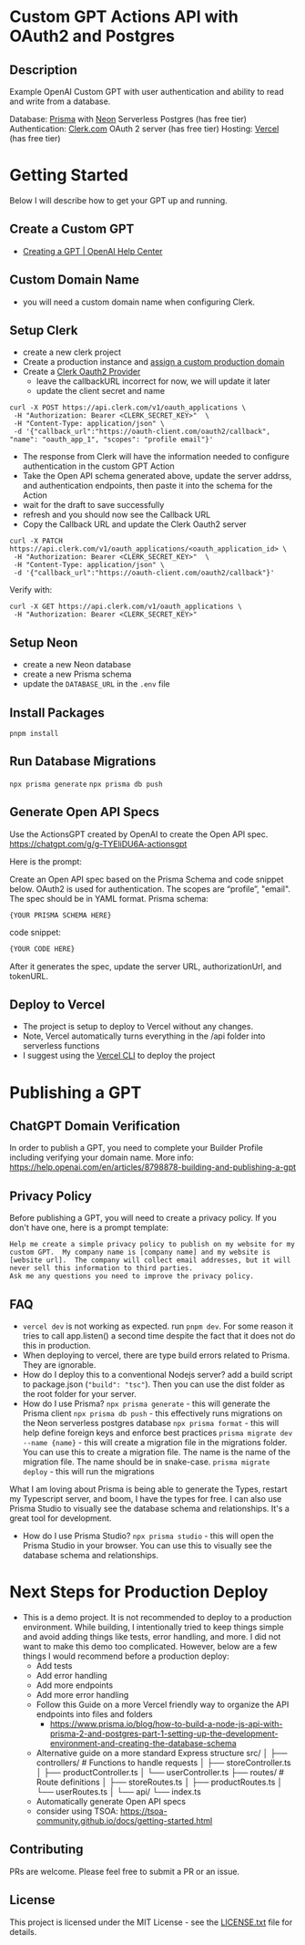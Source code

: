 # Custom GPT Actions API with OAuth2 and Postgres

## Description 
Example OpenAI Custom GPT with user authentication and ability to read and write from a database.  

Database: [Prisma](https://prisma.io) with [Neon](https://neon.tech) Serverless Postgres (has free tier)
Authentication: [Clerk.com](https://clerk.com) OAuth 2 server (has free tier)
Hosting: [Vercel](https://vercel.com) (has free tier)


# Getting Started
Below I will describe how to get your GPT up and running.

## Create a Custom GPT
* [Creating a GPT | OpenAI Help Center](https://help.openai.com/en/articles/8554397-creating-a-gpt)

## Custom Domain Name
* you will need a custom domain name when configuring Clerk.

## Setup Clerk
* create a new clerk project
* Create a production instance and [assign a custom production domain](https://clerk-docs-git-setup-clerk-doc.clerkpreview.com/migrations-deployments/production)
* Create a [Clerk Oauth2 Provider](https://clerk.com/docs/advanced-usage/clerk-idp)
    * leave the callbackURL incorrect for now, we will update it later
    * update the client secret and name
```
curl -X POST https://api.clerk.com/v1/oauth_applications \
 -H "Authorization: Bearer <CLERK_SECRET_KEY>"  \
 -H "Content-Type: application/json" \
 -d '{"callback_url":"https://oauth-client.com/oauth2/callback", "name": "oauth_app_1", "scopes": "profile email"}'
```
* The response from Clerk will have the information needed to configure authentication in the custom GPT Action
* Take the Open API schema generated above, update the server addrss, and authentication endpoints, then paste it into the schema for the Action
* wait for the draft to save successfully
* refresh and you should now see the Callback URL
* Copy the Callback URL and update the Clerk Oauth2 server
```
curl -X PATCH https://api.clerk.com/v1/oauth_applications/<oauth_application_id> \
 -H "Authorization: Bearer <CLERK_SECRET_KEY>"  \
 -H "Content-Type: application/json" \
 -d '{"callback_url":"https://oauth-client.com/oauth2/callback"}'
```

Verify with:
```
curl -X GET https://api.clerk.com/v1/oauth_applications \
 -H "Authorization: Bearer <CLERK_SECRET_KEY>"
```

## Setup Neon
* create a new Neon database
* create a new Prisma schema
* update the `DATABASE_URL` in the `.env` file

## Install Packages

`pnpm install`

## Run Database Migrations
`npx prisma generate`
`npx prisma db push`

## Generate Open API Specs

Use the ActionsGPT created by OpenAI to create the Open API spec.
https://chatgpt.com/g/g-TYEliDU6A-actionsgpt

Here is the prompt:

Create an Open API spec based on the Prisma Schema and code snippet below.  OAuth2 is used for authentication.  The scopes are “profile”, "email".  The spec should be in YAML format.
Prisma schema:
```
{YOUR PRISMA SCHEMA HERE}
```
code snippet:
```typescript
{YOUR CODE HERE}
```

After it generates the spec, update the server URL, authorizationUrl, and tokenURL.


## Deploy to Vercel
* The project is setup to deploy to Vercel without any changes.  
* Note, Vercel automatically turns everything in the /api folder into serverless functions
* I suggest using the [Vercel CLI](https://vercel.com/docs/deployments/overview#vercel-cli) to deploy the project


# Publishing a GPT
## ChatGPT Domain Verification
In order to publish a GPT, you need to complete your Builder Profile including verifying your domain name.
More info: https://help.openai.com/en/articles/8798878-building-and-publishing-a-gpt

## Privacy Policy
Before publishing a GPT, you will need to create a privacy policy.  If you don't have one, here is a prompt template:
```
Help me create a simple privacy policy to publish on my website for my custom GPT.  My company name is [company name] and my website is [website url].  The company will collect email addresses, but it will never sell this information to third parties.
Ask me any questions you need to improve the privacy policy.
```


## FAQ
* `vercel dev` is not working as expected.
    run `pnpm dev`.  For some reason it tries to call app.listen() a second time despite the fact that it does not do this in production.
* When deploying to vercel, there are type build errors related to Prisma.  
    They are ignorable.  
* How do I deploy this to a conventional Nodejs server?
    add a build script to package.json (`"build": "tsc"`).  Then you can use the dist folder as the root folder for your server.
* How do I use Prisma?
`npx prisma generate` - this will generate the Prisma client
`npx prisma db push` - this effectively runs migrations on the Neon serverless postgres database
`npx prisma format` - this will help define foreign keys and enforce best practices
`prisma migrate dev --name {name}` - this will create a migration file in the migrations folder.  You can use this to create a migration file.  The name is the name of the migration file.  The name should be in snake-case.
`prisma migrate deploy` - this will run the migrations


What I am loving about Prisma is being able to generate the Types, restart my Typescript server, and boom, I have the types for free.  I can also use Prisma Studio to visually see the database schema and relationships.  It's a great tool for development.

* How do I use Prisma Studio?
`npx prisma studio` - this will open the Prisma Studio in your browser.  You can use this to visually see the database schema and relationships.



# Next Steps for Production Deploy
* This is a demo project.  It is not recommended to deploy to a production environment.  While building, I intentionally tried to keep things simple and avoid adding things like tests, error handling, and more.  I did not want to make this demo too complicated.  However, below are a few things I would recommend before a production deploy:
    * Add tests
    * Add error handling
    * Add more endpoints
    * Add more error handling
    * Follow this Guide on a more Vercel friendly way to organize the API endpoints into files and folders
        * https://www.prisma.io/blog/how-to-build-a-node-js-api-with-prisma-2-and-postgres-part-1-setting-up-the-development-environment-and-creating-the-database-schema   
    * Alternative guide on a more standard Express structure
        src/
        │
        ├── controllers/       # Functions to handle requests
        │   ├── storeController.ts
        │   ├── productController.ts
        │   └── userController.ts
        ├── routes/            # Route definitions
        │   ├── storeRoutes.ts
        │   ├── productRoutes.ts
        │   └── userRoutes.ts
        │
        └── api/
            └── index.ts  
    * Automatically generate Open API specs
    * consider using TSOA: https://tsoa-community.github.io/docs/getting-started.html

## Contributing

PRs are welcome.  Please feel free to submit a PR or an issue.

## License

This project is licensed under the MIT License - see the [LICENSE.txt](LICENSE.txt) file for details.